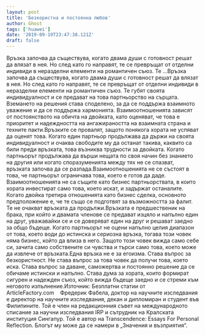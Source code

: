```yaml
---
layout: post
title: 'Безкористна и постоянна любов'
author: Ghost
tags: ['huawei']
date: '2019-09-19T23:47:38.121Z'
draft: false
---
```


Връзка започва да съществува, когато двама души с готовност решат да влязат в нея. Но след като го направят, те се превръщат от отделни индивиди в неразделни елементи на романтичен съюз. Те ...Връзка започва да съществува, когато двама души с готовност решат да влязат в нея. Но след като го направят, те се превръщат от отделни индивиди в неразделни елементи на романтичен съюз. Те губят своята индивидуалност и се предават на това партньорство на сърцата. Вземането на решения става споделено, за да се поддържа взаимното уважение и да се поддържа хармонията. Взаимоотношенията зависят от постоянството на обичта на двойката, като оценяват, че това е приоритет и надеждността на ангажираността на взаимната страна и техните пакти.Връзките се провалят, защото понякога хората не успяват да оценят това. Когато един партньор продължава да държи на своята индивидуалност и очаква свободите му да останат такива, каквито са били преди връзката, това възниква трудности за двойката. Когато партньорът продължава да върши нещата по своя начин без знанието на другия или когато споразуменията между тях не се спазват, връзката започва да се разпада.Взаимоотношенията не се състоят в това, че партньорът ограничава това, което е готов да даде. Взаимоотношенията не са същите като бизнес партньорствата, в които хората инвестират само това, което искат, и задържат останалите. Когато двойка третира отношенията като бизнес сделка, основното предположение е, че те също се подготвят за възможността за фалит. Те не очакват връзката да продължи.Връзката е предшественик на брака, при който и двамата членове се предават изцяло и напълно един на друг, уважавайки се и се доверяват един на друг и решават заедно за общо бъдеще. Когато партньорът не оцени напълно целия диапазон от това, което води до истинска и сериозна връзка, тогава този човек няма бизнес, който да влиза в него. Защото този човек вижда само себе си, зачита само собствените си чувства и търси само това, което може да извлече от връзката.Една връзка не е за егоизма. Става въпрос за безкористност. Не става въпрос за това човек да получи това, което иска. Става въпрос за даване, саможертва и постоянно решение да се обичаме истински и напълно. Става дума за хората, които формират сигурен и надежден съюз, който вижда бъдеще заедно и се стреми към неговото изпълнение.Източник: Безплатни статии от ArticleFactory.com    Фредерик Фабела, доктор на научните изследвания е директор на научните изследвания, декан и дипломиран и студент във Филипините. Той е член на редакционния съвет на международното списание за научни изследвания IRP и сътрудник на Кралската институция Сингапур. Той е автор на Transcendence: Essays For Personal Reflection. Блогът му може да се намери в „Значения и възприятия“.
